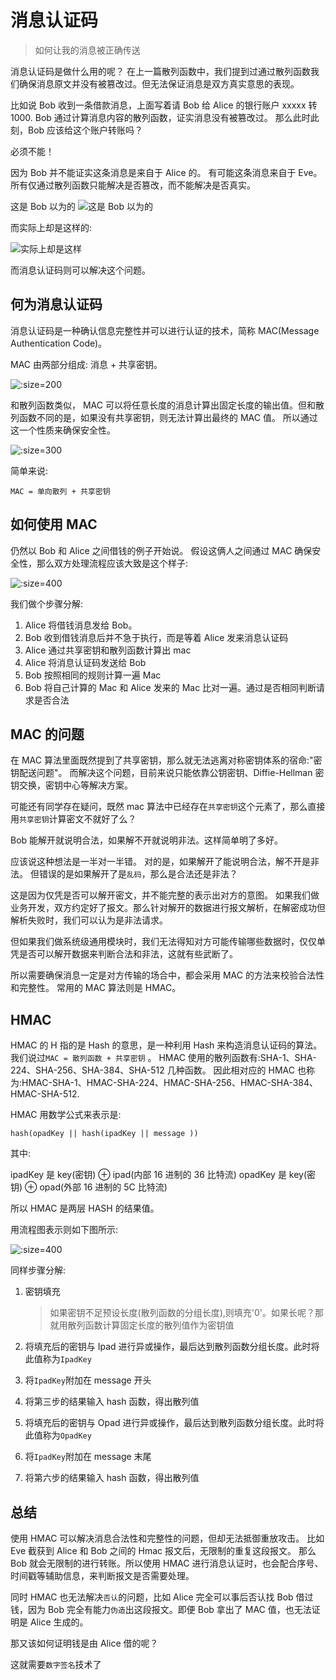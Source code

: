 # 消息认证码

> 如何让我的消息被正确传送

消息认证码是做什么用的呢？ 在上一篇散列函数中，我们提到过通过散列函数我们确保消息原文并没有被篡改过。但无法保证消息是双方真实意思的表现。

比如说 Bob 收到一条借款消息，上面写着请 Bob 给 Alice 的银行账户 xxxxx 转 1000. Bob 通过计算消息内容的散列函数，证实消息没有被篡改过。 那么此时此刻，Bob 应该给这个账户转账吗？

必须不能！

因为 Bob 并不能证实这条消息是来自于 Alice 的。 有可能这条消息来自于 Eve。 所有仅通过散列函数只能解决是否篡改，而不能解决是否真实。

这是 Bob 以为的
![这是 Bob 以为的](https://tva1.sinaimg.cn/large/e6c9d24ely1h57sfjk081j20hq090aal.jpg ":size=200")

而实际上却是这样的:

![实际上却是这样](https://tva1.sinaimg.cn/large/e6c9d24ely1h57sghsi0pj20h008m3z0.jpg ":size=200")

而消息认证码则可以解决这个问题。

## 何为消息认证码

消息认证码是一种确认信息完整性并可以进行认证的技术，简称 MAC(Message Authentication Code)。

MAC 由两部分组成: 消息 + 共享密钥。

![](https://tva1.sinaimg.cn/large/e6c9d24ely1h57sj00p3ej20ey04eaa5.jpg ":size=200")

和散列函数类似， MAC 可以将任意长度的消息计算出固定长度的输出值。但和散列函数不同的是，如果没有共享密钥，则无法计算出最终的 MAC 值。 所以通过这一个性质来确保安全性。

![](https://tva1.sinaimg.cn/large/e6c9d24ely1h57slzpdc4j20v00nwada.jpg ":size=300")

简单来说:

```
MAC = 单向散列 + 共享密钥
```

## 如何使用 MAC

仍然以 Bob 和 Alice 之间借钱的例子开始说。 假设这俩人之间通过 MAC 确保安全性，那么双方处理流程应该大致是这个样子:

![](https://tva1.sinaimg.cn/large/e6c9d24ely1h57sszzdsqj218q0u0q9m.jpg ":size=400")

我们做个步骤分解:

1. Alice 将借钱消息发给 Bob。
2. Bob 收到借钱消息后并不急于执行，而是等着 Alice 发来消息认证码
3. Alice 通过共享密钥和散列函数计算出 mac
4. Alice 将消息认证码发送给 Bob
5. Bob 按照相同的规则计算一遍 Mac
6. Bob 将自己计算的 Mac 和 Alice 发来的 Mac 比对一遍。通过是否相同判断请求是否合法

## MAC 的问题

在 MAC 算法里面既然提到了共享密钥，那么就无法逃离对称密钥体系的宿命:"密钥配送问题"。 而解决这个问题，目前来说只能依靠公钥密钥、Diffie-Hellman 密钥交换，密钥中心等解决方案。

可能还有同学存在疑问，既然 mac 算法中已经存在`共享密钥`这个元素了，那么直接用`共享密钥`计算密文不就好了么？

Bob 能解开就说明合法，如果解不开就说明非法。这样简单明了多好。

应该说这种想法是一半对一半错。 对的是，如果解开了能说明合法，解不开是非法。 但错误的是如果解开了是`乱码`，那么是合法还是非法？

这是因为仅凭是否可以解开密文，并不能完整的表示出对方的意图。 如果我们做业务开发，双方约定好了报文。那么针对解开的数据进行报文解析，在解密成功但解析失败时，我们可以认为是非法请求。

但如果我们做系统级通用模块时，我们无法得知对方可能传输哪些数据时，仅仅单凭是否可以解开数据来判断合法和非法，这就有些武断了。

所以需要确保消息一定是对方传输的场合中，都会采用 MAC 的方法来校验合法性和完整性。 常用的 MAC 算法则是 HMAC。

## HMAC

HMAC 的 H 指的是 Hash 的意思，是一种利用 Hash 来构造消息认证码的算法。 我们说过`MAC = 散列函数 + 共享密钥` 。 HMAC 使用的散列函数有:SHA-1、SHA-224、SHA-256、SHA-384、SHA-512 几种函数。 因此相对应的 HMAC 也称为:HMAC-SHA-1、HMAC-SHA-224、HMAC-SHA-256、HMAC-SHA-384、HMAC-SHA-512.

HMAC 用数学公式来表示是:

```
hash(opadKey || hash(ipadKey || message ))
```

其中:

ipadKey 是 key(密钥) ⊕ ipad(内部 16 进制的 36 比特流)
opadKey 是 key(密钥) ⊕ opad(外部 16 进制的 5C 比特流)

所以 HMAC 是两层 HASH 的结果值。

用流程图表示则如下图所示:

![](https://tva1.sinaimg.cn/large/e6c9d24ely1h57trjvtphj20u00xx0ye.jpg ":size=400")

同样步骤分解:

1. 密钥填充

   > 如果密钥不足预设长度(散列函数的分组长度),则填充'0'。如果长呢？那就用散列函数计算固定长度的散列值作为密钥值

2. 将填充后的密钥与 Ipad 进行异或操作，最后达到散列函数分组长度。此时将此值称为`IpadKey`
3. 将`IpadKey`附加在 message 开头
4. 将第三步的结果输入 hash 函数，得出散列值
5. 将填充后的密钥与 Opad 进行异或操作，最后达到散列函数分组长度。此时将此值称为`OpadKey`
6. 将`IpadKey`附加在 message 末尾
7. 将第六步的结果输入 hash 函数，得出散列值

## 总结

使用 HMAC 可以解决消息合法性和完整性的问题，但却无法抵御重放攻击。 比如 Eve 截获到 Alice 和 Bob 之间的 Hmac 报文后，无限制的重复这段报文。 那么 Bob 就会无限制的进行转账。所以使用 HMAC 进行消息认证时，也会配合序号、时间戳等辅助信息，来判断报文是否需要处理。

同时 HMAC 也无法解决`否认`的问题，比如 Alice 完全可以事后否认找 Bob 借过钱，因为 Bob 完全有能力`伪造`出这段报文。即便 Bob 拿出了 MAC 值，也无法证明是 Alice 生成的。

那又该如何证明钱是由 Alice 借的呢？

这就需要`数字签名`技术了

